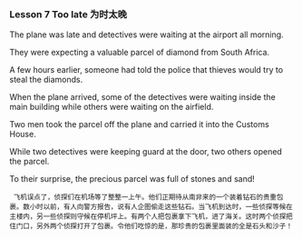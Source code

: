 ### Lesson 7 Too late 为时太晚

 The plane was late and detectives were waiting at the airport all morning. 

They were expecting a valuable parcel of diamond from South Africa. 

A few hours earlier, someone had told the police that thieves would try to steal the diamonds. 

When the plane arrived, some of the detectives were waiting inside the main building while others were waiting on the airfield. 

Two men took the parcel off the plane and carried it into the Customs House. 

While two detectives were keeping guard at the door, two others opened  the parcel. 

To their surprise, the precious parcel was full of stones and sand!

```
 飞机误点了，侦探们在机场等了整整一上午。他们正期待从南非来的一个装着钻石的贵重包裹。数小时以前，有人向警方报告，说有人企图偷走这些钻石。当飞机到达时，一些侦探等候在主楼内，另一些侦探则守候在停机坪上。有两个人把包裹拿下飞机，进了海关。这时两个侦探把住门口，另外两个侦探打开了包裹。令他们吃惊的是，那珍贵的包裹里面装的全是石头和沙子！
```



